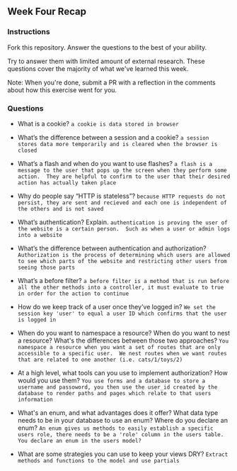 ## Week Four Recap

### Instructions
Fork this repository. Answer the questions to the best of your ability.

Try to answer them with limited amount of external research. These questions cover the majority of what we've learned this week.

Note: When you're done, submit a PR with a reflection in the comments about how this exercise went for you.

### Questions

* What is a cookie?
`a cookie is data stored in browser`

* What’s the difference between a session and a cookie?
`a session stores data more temporarily and is cleared when the browser is closed`
* What’s a flash and when do you want to use flashes?
`a flash is a message to the user that pops up the screen when they perform some action.  They are helpful to confirm to the user that their desired action has actually taken place`
* Why do people say “HTTP is stateless”?
`because HTTP requests do not persist, they are sent and recieved and each one is independent of the others and is not saved`
* What’s authentication? Explain.
`authentication is proving the user of the website is a certain person.  Such as when a user or admin logs into a website`
* What’s the difference between authentication and authorization?
 `Authorization is the process of determining which users are allowed to see which parts of the website and restricting other users from seeing those parts`
* What’s a before filter?
`a before filter is a method that is run before all the other methods into a controller, it must evaluate to true in order for the action to continue`
* How do we keep track of a user once they’ve logged in?
 `We set the session key 'user' to equal a user ID which confirms that the user is logged in` 
* When do you want to namespace a resource? When do you want to nest a resource? What's the differences between those two approaches?
`You namespace a resource when you want a set of routes that are only accessible to a specific user.  We nest routes when we want routes that are related to one another (i.e. cats/1/toys/2)`
* At a high level, what tools can you use to implement authorization? How would you use them?
`You use forms and a database to store a username and passoword, you then use the user_id created by the database to render paths and pages which relate to that users information`
* What's an enum, and what advantages does it offer? What data type needs to be in your database to use an enum? Where do you declare an enum?
`An enum gives us methods to easily establish a specific users role, there needs to be a 'role' column in the users table.  You declare an enum in the users model?` 
* What are some strategies you can use to keep your views DRY?
`Extract methods and functions to the model and use partials`
